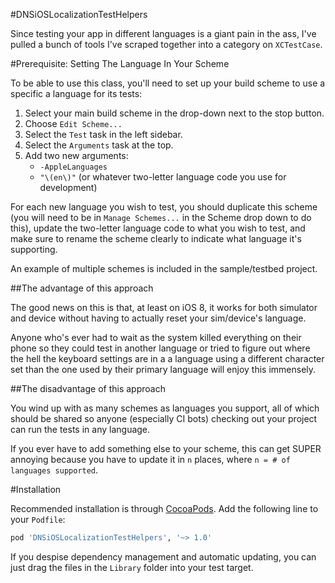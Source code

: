 #DNSiOSLocalizationTestHelpers

Since testing your app in different languages is a giant pain in the ass, I've pulled a bunch of tools I've scraped together into a category on `XCTestCase`. 

#Prerequisite: Setting The Language In Your Scheme

To be able to use this class, you'll need to set up your build scheme to use a specific a language for its tests: 

1. Select your main build scheme in the drop-down next to the stop button. 
2. Choose `Edit Scheme...`
3. Select the `Test` task in the left sidebar.
2. Select the `Arguments` task at the top. 
3. Add two new arguments: 
	- `-AppleLanguages`
	- `"\(en\)"` (or whatever two-letter language code you use for development)

For each new language you wish to test, you should duplicate this scheme (you will need to be in `Manage Schemes...` in the Scheme drop down to do this), update the two-letter language code to what you wish to test, and make sure to rename the scheme clearly to indicate what language it's supporting.

An example of multiple schemes is included in the sample/testbed project.

##The advantage of this approach

The good news on this is that, at least on iOS 8, it works for both simulator and device without having to actually reset your sim/device's language. 

Anyone who's ever had to wait as the system killed everything on their phone so they could test in another language or tried to figure out where the hell the keyboard settings are in a a language using a different character set than the one used by their primary language will enjoy this immensely. 

##The disadvantage of this approach

You wind up with as many schemes as languages you support, all of which should be shared so anyone (especially CI bots) checking out your project can run the tests in any language. 

If you ever have to add something else to your scheme, this can get SUPER annoying because you have to update it in `n` places, where `n = # of languages supported`. 

#Installation

Recommended installation is through [CocoaPods](). Add the following line to your `Podfile`: 

```ruby
pod 'DNSiOSLocalizationTestHelpers', '~> 1.0'
```

If you despise dependency management and automatic updating, you can just drag the files in the `Library` folder into your test target. 

